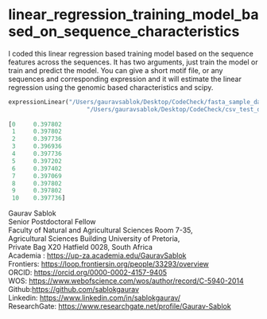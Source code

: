 # linear_regression_training_model_based_on_sequence_characteristics
I coded this linear regression based training model based on the sequence features across the sequences. It has two arguments, just train the model or train and predict the model. You can give a short motif file, or any sequences and corresponding expression and it will estimate the linear regression using the genomic based characteristics and scipy.

```python 
expressionLinear("/Users/gauravsablok/Desktop/CodeCheck/fasta_sample_datasets/sample1.fasta", 
                      "/Users/gauravsablok/Desktop/CodeCheck/csv_test_datasets/test_coverage.csv", 
                                                                               arg_type="train_model")
[0     0.397802
 1     0.397802
 2     0.397736
 3     0.396936
 4     0.397736
 5     0.397202
 6     0.397402
 7     0.397069
 8     0.397802
 9     0.397802
 10    0.397736]
 ````                                                                               


Gaurav Sablok \
Senior Postdoctoral Fellow \
Faculty of Natural and Agricultural Sciences Room 7-35, \
Agricultural Sciences Building University of Pretoria, \
Private Bag X20 Hatfield 0028, South Africa \
Academia : https://up-za.academia.edu/GauravSablok \
Frontiers: https://loop.frontiersin.org/people/33293/overview \
ORCID: https://orcid.org/0000-0002-4157-9405 \
WOS: https://www.webofscience.com/wos/author/record/C-5940-2014 \
Github:https://github.com/sablokgaurav \
Linkedin: https://www.linkedin.com/in/sablokgaurav/ \
ResearchGate: https://www.researchgate.net/profile/Gaurav-Sablok 
